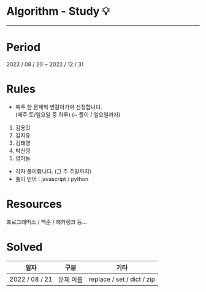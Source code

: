 # Algorithm - Study 💡
---

# Period
2022 / 08 / 20 ~ 2022 / 12 / 31

# Rules
* 매주 한 문제씩 번갈아가며 선정합니다. </br> (매주 토/일요일 중 하루)
(~ 풀이 / 일요일까지)
1. 김용민
2. 김지유
3. 김태영
4. 박신영
5. 염하늘

* 각자 풀이합니다. (그 주 주말까지) 
* 풀이 언어 : javascript / python 

# Resources
프로그래머스 / 백준 / 해커랭크 등...

# Solved

| 일자           | 구분               | 기타                              |
| -------------- |  ------------------ | --------------------------------- |
| 2022 / 08 / 21 |  문제 이름        | replace / set / dict / zip        |
